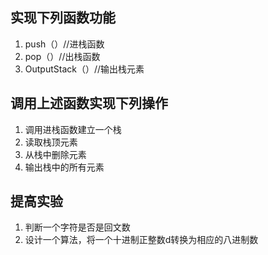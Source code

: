 ## 实现下列函数功能

1. push（）//进栈函数
2. pop（）//出栈函数
3. OutputStack（）//输出栈元素

## 调用上述函数实现下列操作

1. 调用进栈函数建立一个栈
2. 读取栈顶元素
3. 从栈中删除元素
4. 输出栈中的所有元素

## 提高实验

1. 判断一个字符是否是回文数
2. 设计一个算法，将一个十进制正整数d转换为相应的八进制数